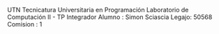 UTN Tecnicatura Universitaria en Programación Laboratorio de Computación II - TP Integrador
Alumno : Simon Sciascia 
Legajo: 50568
Comision : 1
